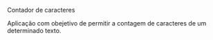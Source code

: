 Contador de caracteres

Aplicação com obejetivo de permitir a contagem de caracteres de um determinado texto.
